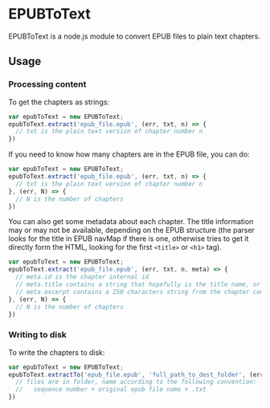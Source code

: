 # EPUBToText

EPUBToText is a node.js module to convert EPUB files to plain text chapters.

## Usage

### Processing content

To get the chapters as strings:

```js
var epubToText = new EPUBToText;
epubToText.extract('epub_file.epub', (err, txt, n) => {
  // txt is the plain text version of chapter number n
})
```

If you need to know how many chapters are in the EPUB file, you can do:

```js
var epubToText = new EPUBToText;
epubToText.extract('epub_file.epub', (err, txt, n) => {
  // txt is the plain text version of chapter number n
}, (err, N) => {
  // N is the number of chapters
})
```

You can also get some metadata about each chapter. The title information may or may not be available, depending on the EPUB structure (the parser looks for the title in EPUB navMap if there is one, otherwise tries to get it directly form the HTML, looking for the first `<title>` or `<h1>` tag).

```js
var epubToText = new EPUBToText;
epubToText.extract('epub_file.epub', (err, txt, n, meta) => {
  // meta.id is the chapter internal id
  // meta.title contains a string that hopefully is the title name, or is empty
  // meta.excerpt contains a 250 characters string from the chapter content
}, (err, N) => {
  // N is the number of chapters
})
```


### Writing to disk

To write the chapters to disk:

```js
var epubToText = new EPUBToText;
epubToText.extractTo('epub_file.epub', 'full_path_to_dest_folder', (err) => {
  // files are in folder, name according to the following convention:
  //   sequence number + original epub file name + .txt
})
```
